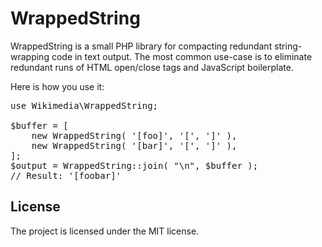 WrappedString
=============

WrappedString is a small PHP library for compacting redundant string-wrapping
code in text output. The most common use-case is to eliminate redundant runs of
HTML open/close tags and JavaScript boilerplate.

Here is how you use it:

<pre lang="php">
use Wikimedia\WrappedString;

$buffer = [
	new WrappedString( '[foo]', '[', ']' ),
	new WrappedString( '[bar]', '[', ']' ),
];
$output = WrappedString::join( "\n", $buffer );
// Result: '[foobar]'
</pre>

License
-------

The project is licensed under the MIT license.
